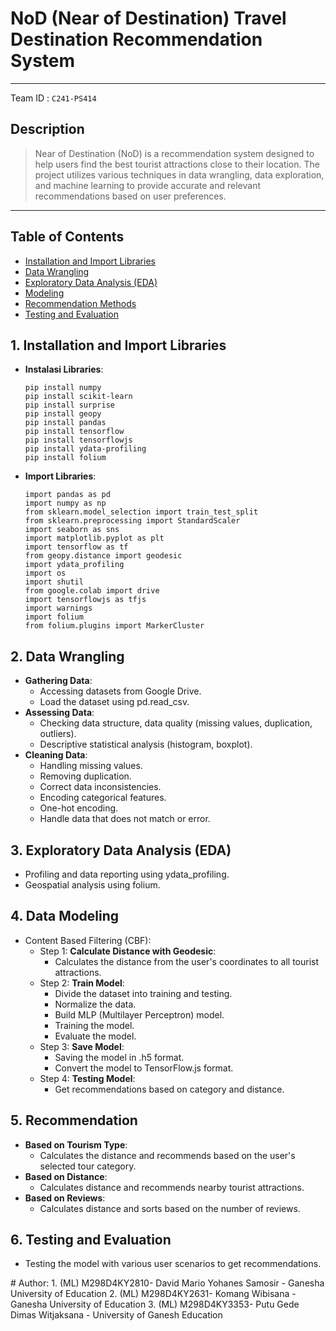 # **NoD (Near of Destination) Travel Destination Recommendation System**

---
Team ID : `C241-PS414`

## Description
> Near of Destination (NoD) is a recommendation system designed to help users find the best tourist attractions close to their location. The project utilizes various techniques in data wrangling, data exploration, and machine learning to provide accurate and relevant recommendations based on user preferences.
---
## Table of Contents
- [Installation and Import Libraries](#installation)
- [Data Wrangling](#data-wrangling)
- [Exploratory Data Analysis (EDA)](#exploratory-data-analysis-eda)
- [Modeling](#modeling)
- [Recommendation Methods](#recommendation-methods)
- [Testing and Evaluation](#testing-and-evaluation)
  
## 1. Installation and Import Libraries
  - **Instalasi Libraries**:
    ```
    pip install numpy
    pip install scikit-learn
    pip install surprise
    pip install geopy
    pip install pandas
    pip install tensorflow
    pip install tensorflowjs
    pip install ydata-profiling
    pip install folium
    ```
  - **Import Libraries**:
    ```
    import pandas as pd
    import numpy as np
    from sklearn.model_selection import train_test_split
    from sklearn.preprocessing import StandardScaler
    import seaborn as sns
    import matplotlib.pyplot as plt
    import tensorflow as tf
    from geopy.distance import geodesic
    import ydata_profiling
    import os
    import shutil
    from google.colab import drive
    import tensorflowjs as tfjs
    import warnings
    import folium
    from folium.plugins import MarkerCluster
    ```

## 2. Data Wrangling
  - **Gathering Data**:
    - Accessing datasets from Google Drive.
    - Load the dataset using pd.read_csv.
  - **Assessing Data**:
    - Checking data structure, data quality (missing values, duplication, outliers).
    - Descriptive statistical analysis (histogram, boxplot).
  - **Cleaning Data**:
    - Handling missing values.
    - Removing duplication.
    - Correct data inconsistencies.
    - Encoding categorical features.
    - One-hot encoding.
    - Handle data that does not match or error.

## 3. Exploratory Data Analysis (EDA)
  - Profiling and data reporting using ydata_profiling.
  - Geospatial analysis using folium.

## 4. Data Modeling
  - Content Based Filtering (CBF):
    - Step 1: **Calculate Distance with Geodesic**:
      - Calculates the distance from the user's coordinates to all tourist attractions.
    - Step 2: **Train Model**:
      - Divide the dataset into training and testing.
      - Normalize the data.
      - Build MLP (Multilayer Perceptron) model.
      - Training the model.
      - Evaluate the model.
    - Step 3: **Save Model**:
      - Saving the model in .h5 format.
      - Convert the model to TensorFlow.js format.
    - Step 4: **Testing Model**:
      - Get recommendations based on category and distance.

## 5. Recommendation
  - **Based on Tourism Type**:
    - Calculates the distance and recommends based on the user's selected tour category.
  - **Based on Distance**:
    - Calculates distance and recommends nearby tourist attractions.
  - **Based on Reviews**:
    - Calculates distance and sorts based on the number of reviews.

## 6. Testing and Evaluation
  - Testing the model with various user scenarios to get recommendations.
<p>
# Author:
1. (ML) M298D4KY2810- David Mario Yohanes Samosir - Ganesha University of Education
2. (ML) M298D4KY2631- Komang Wibisana - Ganesha University of Education
3. (ML) M298D4KY3353- Putu Gede Dimas Witjaksana - University of Ganesh Education
